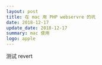```yaml
---
layout: post
title: 在 mac 用 PHP webservre 的坑 
date: 2018-12-17
update_date: 2018-12-17
summary: mac 使用
logo: apple
---
```


测试 revert



